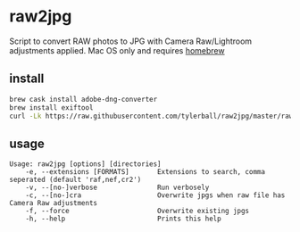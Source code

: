 # raw2jpg

Script to convert RAW photos to JPG with Camera Raw/Lightroom adjustments applied. Mac OS only and requires [homebrew](https://brew.sh)

## install

```sh
brew cask install adobe-dng-converter
brew install exiftool
curl -Lk https://raw.githubusercontent.com/tylerball/raw2jpg/master/raw2jpg > /usr/local/bin/raw2jpg
```

## usage

```
Usage: raw2jpg [options] [directories]
    -e, --extensions [FORMATS]       Extensions to search, comma seperated (default 'raf,nef,cr2')
    -v, --[no-]verbose               Run verbosely
    -c, --[no-]cra                   Overwrite jpgs when raw file has Camera Raw adjustments
    -f, --force                      Overwrite existing jpgs
    -h, --help                       Prints this help
```

[goog]:https://support.google.com/photos/answer/6193313?co=GENIE.Platform%3DDesktop&hl=en#raw
